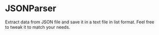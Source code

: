 # JSONParser
Extract data from JSON file and save it in a text file in list format. Feel free to tweak it to match your needs.
